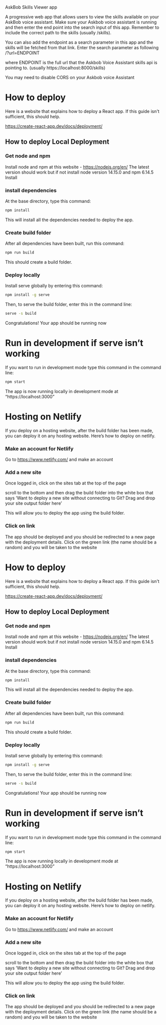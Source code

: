 AskBob Skills Viewer app

A progressive web app that allows users to view the skills available on your
AskBob voice assistant. Make sure your Askbob voice assistant is running and
then enter the end point into the search input of this app. Remember to include
the correct path to the skills (usually /skills).

You can also add the endpoint as a search parameter in this app and the skills
will be fetched from that link. Enter the search parameter as following
/?url=ENDPOINT

where ENDPOINT is the full url that the Askbob Voice Assistant skills api is
pointing to. (usually https://localhost:8000/skills)

You may need to disable CORS on your Askbob voice Assistant

# How to deploy

Here is a website that explains how to deploy a React app. If this guide isn't
sufficient, this should help.

https://create-react-app.dev/docs/deployment/

## How to deploy Local Deployment

### Get node and npm

Install node and npm at this website - https://nodejs.org/en/ The latest version
should work but if not install node version 14.15.0 and npm 6.14.5 Install

### install dependencies

At the base directory, type this command:

```bash
npm install
```

This will install all the dependencies needed to deploy the app.

### Create build folder

After all dependencies have been built, run this command:

```bash
npm run build
```

This should create a build folder.

### Deploy locally

Install serve globally by entering this command:

```bash
npm install -g serve
```

Then, to serve the build folder, enter this in the command line:

```bash
serve -s build
```

Congratulations! Your app should be running now

# Run in development if serve isn’t working

If you want to run in development mode type this command in the command line:

```bash
npm start
```

The app is now running locally in development mode at “https://localhost:3000”

# Hosting on Netlify

If you deploy on a hosting website, after the build folder has been made, you
can deploy it on any hosting website. Here’s how to deploy on netlify.

### Make an account for Netlify

Go to https://www.netlify.com/ and make an account

### Add a new site

Once logged in, click on the sites tab at the top of the page

scroll to the bottom and then drag the build folder into the white box that says
‘Want to deploy a new site without connecting to Git? Drag and drop your site
output folder here’

This will allow you to deploy the app using the build folder.

### Click on link

The app should be deployed and you should be redirected to a new page with the
deployment details. Click on the green link (the name should be a random) and
you will be taken to the website

# How to deploy

Here is a website that explains how to deploy a React app. If this guide isn't
sufficient, this should help.

https://create-react-app.dev/docs/deployment/

## How to deploy Local Deployment

### Get node and npm

Install node and npm at this website - https://nodejs.org/en/ The latest version
should work but if not install node version 14.15.0 and npm 6.14.5 Install

### install dependencies

At the base directory, type this command:

```bash
npm install
```

This will install all the dependencies needed to deploy the app.

### Create build folder

After all dependencies have been built, run this command:

```bash
npm run build
```

This should create a build folder.

### Deploy locally

Install serve globally by entering this command:

```bash
npm install -g serve
```

Then, to serve the build folder, enter this in the command line:

```bash
serve -s build
```

Congratulations! Your app should be running now

# Run in development if serve isn’t working

If you want to run in development mode type this command in the command line:

```bash
npm start
```

The app is now running locally in development mode at “https://localhost:3000”

# Hosting on Netlify

If you deploy on a hosting website, after the build folder has been made, you
can deploy it on any hosting website. Here’s how to deploy on netlify.

### Make an account for Netlify

Go to https://www.netlify.com/ and make an account

### Add a new site

Once logged in, click on the sites tab at the top of the page

scroll to the bottom and then drag the build folder into the white box that says
‘Want to deploy a new site without connecting to Git? Drag and drop your site
output folder here’

This will allow you to deploy the app using the build folder.

### Click on link

The app should be deployed and you should be redirected to a new page with the
deployment details. Click on the green link (the name should be a random) and
you will be taken to the website
